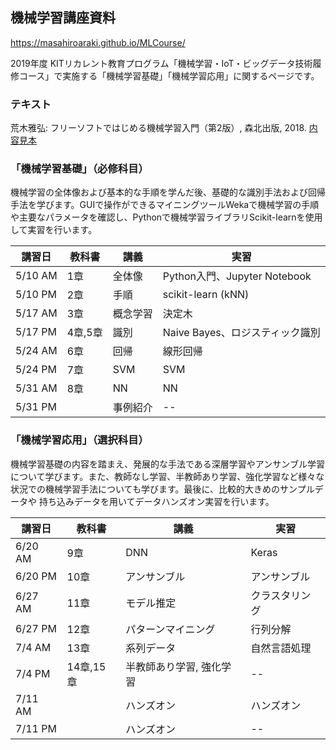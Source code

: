 ## 機械学習講座資料

https://masahiroaraki.github.io/MLCourse/

2019年度 KITリカレント教育プログラム「機械学習・IoT・ビッグデータ技術履修コース」で実施する「機械学習基礎」「機械学習応用」に関するページです。

### テキスト

荒木雅弘: フリーソフトではじめる機械学習入門（第2版）, 森北出版, 2018. <a href="https://www.morikita.co.jp/data/mkj/085212mkj.pdf">内容見本</a>

### 「機械学習基礎」（必修科目）

機械学習の全体像および基本的な手順を学んだ後、基礎的な識別手法および回帰手法を学びます。GUIで操作ができるマイニングツールWekaで機械学習の手順や主要なパラメータを確認し、Pythonで機械学習ライブラリScikit-learnを使用して実習を行います。

|講習日|教科書|講義|実習|
|------|------|----|----|
|5/10 AM | 1章 | 全体像 | Python入門、Jupyter Notebook|
|5/10 PM | 2章 | 手順 | scikit-learn (kNN) |
|5/17 AM | 3章 | 概念学習 | 決定木 |
|5/17 PM | 4章,5章 | 識別 | Naive Bayes、ロジスティック識別|
|5/24 AM | 6章 | 回帰 | 線形回帰|
|5/24 PM | 7章 | SVM | SVM |
|5/31 AM | 8章 | NN | NN|
|5/31 PM | | 事例紹介 | -- |

### 「機械学習応用」（選択科目）

機械学習基礎の内容を踏まえ、発展的な手法である深層学習やアンサンブル学習
について学びます。また、教師なし学習、半教師あり学習、強化学習など様々な
状況での機械学習手法についても学びます。最後に、比較的大きめのサンプルデータや
持ち込みデータを用いてデータハンズオン実習を行います。

|講習日|教科書|講義|実習|
|------|------|----|----|
|6/20 AM | 9章 | DNN | Keras |
|6/20 PM | 10章 | アンサンブル | アンサンブル |
|6/27 AM | 11章 | モデル推定 | クラスタリング |
|6/27 PM | 12章 | パターンマイニング | 行列分解|
|7/4 AM | 13章 | 系列データ | 自然言語処理|
|7/4 PM | 14章,15章 | 半教師あり学習, 強化学習 | -- |
|7/11 AM | | ハンズオン | ハンズオン|
|7/11 PM | | ハンズオン | -- |
